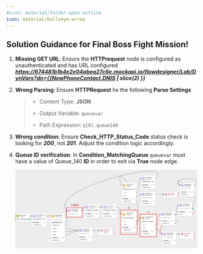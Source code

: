```yaml
---
#icon: material/folder-open-outline
icon: material/bullseye-arrow
---
```


## Solution Guidance for Final Boss Fight Mission!


1. **Missing GET URL**: Ensure the **HTTPrequest** node is configured as unauthenticated and has URL configured ***https://674481b1b4e2e04abea27c6e.mockapi.io/flowdesigner/Lab/DynVars?dn={{NewPhoneContact.DNIS | slice(2) }}***<span class="copy-static" data-copy-text="https://674481b1b4e2e04abea27c6e.mockapi.io/flowdesigner/Lab/DynVars?dn={{NewPhoneContact.DNIS | slice(2) }}"><span class="copy" title="Click to copy!"></span></span>

2. **Wrong Parsing**: Ensure **HTTPRequest** hs the following **Parse Settings**
    
    >
    > - Content Type: **JSON**
    >
    > - Output Variable: `queuevar`<span class="copy-static" data-copy-text="queuevar"><span class="copy" title="Click to copy!"></span></span>
    >
    > - Path Expression: `$[0].queue140`<span class="copy-static" data-copy-text="$[0].queue140"><span class="copy" title="Click to copy!"></span></span>

3. **Wrong condition**: Ensure **Check_HTTP_Status_Code** status check is looking for ***200***, not ***201***. Adjust the condition logic accordingly.</br>

4. **Queue ID verification**: In **Condition_MatchingQueue** `queuevar` must have a value of Queue_140 **ID** in order to exit via **True** node edge.

      ![profiles](../graphics/Lab2/FinalBoss_Solution.png)


<script src='../template_assets/load.js'><script>